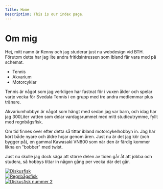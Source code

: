 ```yaml
---
Title: Home
Description: This is our index page.
---
```


Om mig
==========================

Hej, mitt namn är Kenny och jag studerar just nu webdesign vid BTH. Förutom detta har jag lite andra fritidsintressen som ibland får vara med på schemat.


* Tennis
* Akvarium
* Motorcyklar

Tennis är något som jag verkligen har fastnat för i vuxen ålder och spelar varje vecka för Svedala Tennis i en grupp med tre andra medlemmar plus tränare.

Akvariumhobbyn är något som hängt med sedan jag var barn, och idag har jag 300Liter vatten som delar vardagsrummet med mitt studieutrymme, fyllt med regnbågsfisk.

Om tid finnes över efter detta så tittar ibland motorcykelhobbyn in. Jag har kört både nyare och äldre hojar genom åren. Just nu är det jag kör (och bygger på), en gammal Kawasaki VN800 som när den är färdig kommer likna en "bobber" med twist.

Just nu skulle jag dock säga att större delen av tiden går åt att jobba och studera, så hobbys tittar in någon gång per vecka där det går.

<div class="gallery">
<div class="gallery-item">
<a href="%base_url%/image/diskus1.jpg" target="_blank">
    <picture>
        <source media="(min-width: 668px)" srcset="%base_url%/image/diskus1.jpg&w=475&q=50">
        <source media="(min-width: 376px)" srcset="%base_url%/image/diskus1.jpg&w=360&q=70">
        <img src="%base_url%/image/diskus1.jpg&w=667" alt="Diskusfisk">
    </picture>
</a>
</div>

<div class="gallery-item">
<a href="%base_url%/image/rainbowfish_orange.jpg" target="_blank">
    <picture>
        <source media="(min-width: 668px)" srcset="%base_url%/image/rainbowfish_orange.jpg&w=475&q=50">
        <source media="(min-width: 376px)" srcset="%base_url%/image/rainbowfish_orange.jpg&w=360&q=70">
        <img src="%base_url%/image/rainbowfish_orange.jpg&w=667" alt="Regnbågsfisk">
    </picture>
</a>
</div>

<div class="gallery-item">
<a href="%base_url%/image/diskus2.jpg" target="_blank">
    <picture>
        <source media="(min-width: 668px)" srcset="%base_url%/image/diskus2.jpg&w=475&q=50">
        <source media="(min-width: 376px)" srcset="%base_url%/image/diskus2.jpg&w=360&q=70">
        <img src="%base_url%/image/diskus2.jpg&w=667" alt="Diskusfisk nummer 2">
    </picture>
</a>
</div>
</div>
